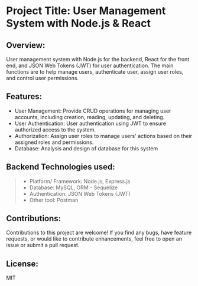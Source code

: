 # Project Title: User Management System with Node.js & React
## Overview:
User management system with Node.js for the backend, React for the front end, and JSON Web Tokens (JWT) for user authentication. The main functions are to help manage users, authenticate user, assign user roles, and control user permissions.

## Features:
+ User Management: Provide CRUD operations for managing user accounts, including creation, reading, updating, and deleting.
+ User Authentication: User authentication using JWT to ensure authorized access to the system.
+ Authorization: Assign user roles to manage users' actions based on their assigned roles and permissions.
+ Database: Analysis and design of database for this system
 
## Backend Technologies used:
> + Platform/ Framework: Node.js, Express.js
> + Database: MySQL, ORM - Sequelize
> + Authentication: JSON Web Tokens (JWT)
> + Other tool: Postman

## Contributions:
Contributions to this project are welcome! If you find any bugs, have feature requests, or would like to contribute enhancements, feel free to open an issue or submit a pull request.

## License:
MIT

